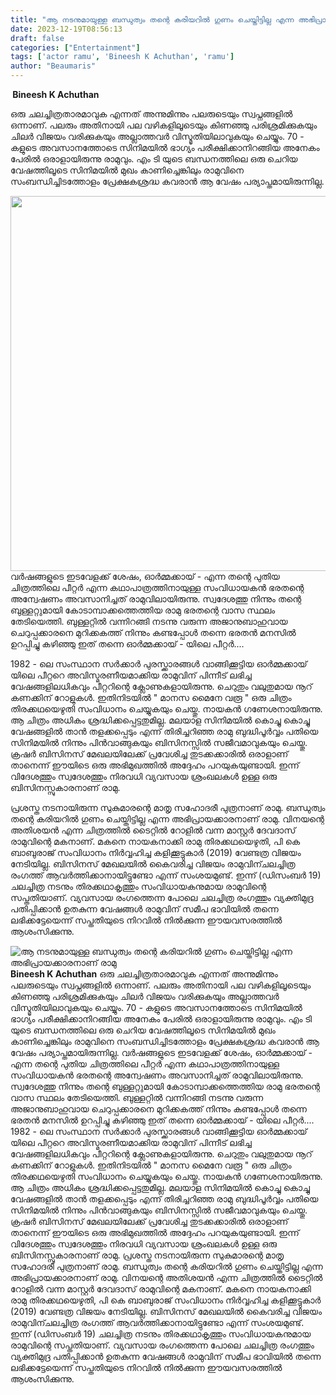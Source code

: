 ```yaml
---
title: "ആ നടനുമായുള്ള ബന്ധുത്വം തന്റെ കരിയറിൽ ഗുണം ചെയ്തിട്ടില്ല എന്ന അഭിപ്രായക്കാരനാണ് രാമു"
date: 2023-12-19T08:56:13
draft: false
categories: ["Entertainment"]
tags: ['actor ramu', 'Bineesh K Achuthan', 'ramu']
author: "Beaumaris"
---
```


<strong> Bineesh K Achuthan </strong>

ഒരു ചലച്ചിത്രതാരമാവുക എന്നത് അന്നുമിന്നും പലരുടെയും സ്വപ്നങ്ങളിൽ ഒന്നാണ്. പലരും അതിനായി പല വഴികളിലൂടെയും കിണഞ്ഞു പരിശ്രമിക്കുകയും ചിലർ വിജയം വരിക്കുകയും അല്ലാത്തവർ വിസ്മൃതിയിലാവുകയും ചെയ്യും. 70 - കളുടെ അവസാനത്തോടെ സിനിമയിൽ ഭാഗ്യം പരീക്ഷിക്കാനിറങ്ങിയ അനേകം പേരിൽ ഒരാളായിരുന്നു രാമുവും. എം ടി യുടെ ബന്ധനത്തിലെ ഒരു ചെറിയ വേഷത്തിലൂടെ സിനിമയിൽ മുഖം കാണിച്ചെങ്കിലും രാമുവിനെ സംബന്ധിച്ചിടത്തോളം പ്രേക്ഷകശ്രദ്ധ കവരാൻ ആ വേഷം പര്യാപ്തമായിരുന്നില്ല.

<img class="size-full wp-image-434669 aligncenter" src="https://cdn.boolokam.com/articles/2023/12/egegegggg.jpg" alt="" width="515" height="600" />വർഷങ്ങളുടെ ഇടവേളക്ക് ശേഷം, ഓർമ്മക്കായ് - എന്ന തന്റെ പുതിയ ചിത്രത്തിലെ പീറ്റർ എന്ന കഥാപാത്രത്തിനായുള്ള സംവിധായകൻ ഭരതന്റെ അന്വേഷണം അവസാനിച്ചത് രാമുവിലായിരുന്നു. സ്വദേശത്തു നിന്നും തന്റെ ബുള്ളറ്റുമായി കോടാമ്പാക്കത്തെത്തിയ രാമു ഭരതന്റെ വാസ സ്ഥലം തേടിയെത്തി. ബുള്ളറ്റിൽ വന്നിറങ്ങി നടന്നു വരുന്ന അജാനുബാഹുവായ ചെറുപ്പക്കാരനെ മുറിക്കകത്ത് നിന്നും കണ്ടപ്പോൾ തന്നെ ഭരതൻ മനസിൽ ഉറപ്പിച്ചു കഴിഞ്ഞു ഇത് തന്നെ ഓർമ്മക്കായ് - യിലെ പീറ്റർ....

1982 - ലെ സംസ്ഥാന സർക്കാർ പുരസ്ക്കാരങ്ങൾ വാങ്ങിക്കൂട്ടിയ ഓർമ്മക്കായ് യിലെ പീറ്ററെ അവിസ്മരണീയമാക്കിയ രാമുവിന് പിന്നീട് ലഭിച്ച വേഷങ്ങളിലധികവും പീറ്ററിന്റെ ക്ലോണുകളായിരുന്നു. ചെറുതും വലുതുമായ നൂറ് കണക്കിന് റോളുകൾ. ഇതിനിടയിൽ " മാനസ മൈനേ വരൂ " ഒരു ചിത്രം തിരക്കഥയെഴുതി സംവിധാനം ചെയ്യുകയും ചെയ്തു. നായകൻ ഗണേശനായിരുന്നു. ആ ചിത്രം അധികം ശ്രദ്ധിക്കപ്പെട്ടതുമില്ല. മലയാള സിനിമയിൽ കൊച്ചു കൊച്ചു വേഷങ്ങളിൽ താൻ തളക്കപ്പെടും എന്ന് തിരിച്ചറിഞ്ഞ രാമു ബുദ്ധിപൂർവ്വം പതിയെ സിനിമയിൽ നിന്നും പിൻവാങ്ങുകയും ബിസിനസ്സിൽ സജീവമാവുകയും ചെയ്തു. ക്രഷർ ബിസിനസ് മേഖലയിലേക്ക് പ്രവേശിച്ച തുടക്കക്കാരിൽ ഒരാളാണ് താനെന്ന് ഈയിടെ ഒരു അഭിമുഖത്തിൽ അദ്ദേഹം പറയുകയുണ്ടായി. ഇന്ന് വിദേശത്തും സ്വദേശത്തും നിരവധി വ്യവസായ ശ്രംഖലകൾ ഉള്ള ഒരു ബിസിനസ്സുകാരനാണ് രാമു.

പ്രശസ്ത നടനായിരുന്ന സുകുമാരന്റെ മാതൃ സഹോദരീ പുത്രനാണ് രാമു. ബന്ധുത്വം തന്റെ കരിയറിൽ ഗുണം ചെയ്തിട്ടില്ല എന്ന അഭിപ്രായക്കാരനാണ് രാമു. വിനയന്റെ അതിശയൻ എന്ന ചിത്രത്തിൽ ടൈറ്റിൽ റോളിൽ വന്ന മാസ്റ്റർ ദേവദാസ് രാമുവിന്റെ മകനാണ്. മകനെ നായകനാക്കി രാമു തിരക്കഥയെഴുതി, പി കെ ബാബുരാജ് സംവിധാനം നിർവ്വഹിച്ച കളിക്കൂട്ടുകാർ (2019) വേണ്ടത്ര വിജയം നേടിയില്ല. ബിസിനസ് മേഖലയിൽ കൈവരിച്ച വിജയം രാമുവിന്ചലച്ചിത്ര രംഗത്ത് ആവർത്തിക്കാനായിട്ടുണ്ടോ എന്ന് സംശയമുണ്ട്. ഇന്ന് (ഡിസംബർ 19) ചലച്ചിത്ര നടനും തിരക്കഥാകൃത്തും സംവിധായകനുമായ രാമുവിന്റെ സപ്തതിയാണ്. വ്യവസായ രംഗത്തെന്ന പോലെ ചലച്ചിത്ര രംഗത്തും വ്യക്തിമുദ്ര പതിപ്പിക്കാൻ ഉതകുന്ന വേഷങ്ങൾ രാമുവിന് സമീപ ഭാവിയിൽ തന്നെ ലഭിക്കട്ടേയെന്ന് സപ്തതിയുടെ നിറവിൽ നിൽക്കുന്ന ഈയവസരത്തിൽ ആശംസിക്കുന്നു.


![ആ നടനുമായുള്ള ബന്ധുത്വം തന്റെ കരിയറിൽ ഗുണം ചെയ്തിട്ടില്ല എന്ന അഭിപ്രായക്കാരനാണ് രാമു](https://cdn.boolokam.com/articles/2023/12/egegegggg.jpg)**Bineesh K Achuthan** ഒരു ചലച്ചിത്രതാരമാവുക എന്നത് അന്നുമിന്നും പലരുടെയും സ്വപ്നങ്ങളിൽ ഒന്നാണ്. പലരും അതിനായി പല വഴികളിലൂടെയും കിണഞ്ഞു പരിശ്രമിക്കുകയും ചിലർ വിജയം വരിക്കുകയും അല്ലാത്തവർ വിസ്മൃതിയിലാവുകയും ചെയ്യും. 70 - കളുടെ അവസാനത്തോടെ സിനിമയിൽ ഭാഗ്യം പരീക്ഷിക്കാനിറങ്ങിയ അനേകം പേരിൽ ഒരാളായിരുന്നു രാമുവും. എം ടി യുടെ ബന്ധനത്തിലെ ഒരു ചെറിയ വേഷത്തിലൂടെ സിനിമയിൽ മുഖം കാണിച്ചെങ്കിലും രാമുവിനെ സംബന്ധിച്ചിടത്തോളം പ്രേക്ഷകശ്രദ്ധ കവരാൻ ആ വേഷം പര്യാപ്തമായിരുന്നില്ല. വർഷങ്ങളുടെ ഇടവേളക്ക് ശേഷം, ഓർമ്മക്കായ് - എന്ന തന്റെ പുതിയ ചിത്രത്തിലെ പീറ്റർ എന്ന കഥാപാത്രത്തിനായുള്ള സംവിധായകൻ ഭരതന്റെ അന്വേഷണം അവസാനിച്ചത് രാമുവിലായിരുന്നു. സ്വദേശത്തു നിന്നും തന്റെ ബുള്ളറ്റുമായി കോടാമ്പാക്കത്തെത്തിയ രാമു ഭരതന്റെ വാസ സ്ഥലം തേടിയെത്തി. ബുള്ളറ്റിൽ വന്നിറങ്ങി നടന്നു വരുന്ന അജാനുബാഹുവായ ചെറുപ്പക്കാരനെ മുറിക്കകത്ത് നിന്നും കണ്ടപ്പോൾ തന്നെ ഭരതൻ മനസിൽ ഉറപ്പിച്ചു കഴിഞ്ഞു ഇത് തന്നെ ഓർമ്മക്കായ് - യിലെ പീറ്റർ.... 1982 - ലെ സംസ്ഥാന സർക്കാർ പുരസ്ക്കാരങ്ങൾ വാങ്ങിക്കൂട്ടിയ ഓർമ്മക്കായ് യിലെ പീറ്ററെ അവിസ്മരണീയമാക്കിയ രാമുവിന് പിന്നീട് ലഭിച്ച വേഷങ്ങളിലധികവും പീറ്ററിന്റെ ക്ലോണുകളായിരുന്നു. ചെറുതും വലുതുമായ നൂറ് കണക്കിന് റോളുകൾ. ഇതിനിടയിൽ " മാനസ മൈനേ വരൂ " ഒരു ചിത്രം തിരക്കഥയെഴുതി സംവിധാനം ചെയ്യുകയും ചെയ്തു. നായകൻ ഗണേശനായിരുന്നു. ആ ചിത്രം അധികം ശ്രദ്ധിക്കപ്പെട്ടതുമില്ല. മലയാള സിനിമയിൽ കൊച്ചു കൊച്ചു വേഷങ്ങളിൽ താൻ തളക്കപ്പെടും എന്ന് തിരിച്ചറിഞ്ഞ രാമു ബുദ്ധിപൂർവ്വം പതിയെ സിനിമയിൽ നിന്നും പിൻവാങ്ങുകയും ബിസിനസ്സിൽ സജീവമാവുകയും ചെയ്തു. ക്രഷർ ബിസിനസ് മേഖലയിലേക്ക് പ്രവേശിച്ച തുടക്കക്കാരിൽ ഒരാളാണ് താനെന്ന് ഈയിടെ ഒരു അഭിമുഖത്തിൽ അദ്ദേഹം പറയുകയുണ്ടായി. ഇന്ന് വിദേശത്തും സ്വദേശത്തും നിരവധി വ്യവസായ ശ്രംഖലകൾ ഉള്ള ഒരു ബിസിനസ്സുകാരനാണ് രാമു. പ്രശസ്ത നടനായിരുന്ന സുകുമാരന്റെ മാതൃ സഹോദരീ പുത്രനാണ് രാമു. ബന്ധുത്വം തന്റെ കരിയറിൽ ഗുണം ചെയ്തിട്ടില്ല എന്ന അഭിപ്രായക്കാരനാണ് രാമു. വിനയന്റെ അതിശയൻ എന്ന ചിത്രത്തിൽ ടൈറ്റിൽ റോളിൽ വന്ന മാസ്റ്റർ ദേവദാസ് രാമുവിന്റെ മകനാണ്. മകനെ നായകനാക്കി രാമു തിരക്കഥയെഴുതി, പി കെ ബാബുരാജ് സംവിധാനം നിർവ്വഹിച്ച കളിക്കൂട്ടുകാർ (2019) വേണ്ടത്ര വിജയം നേടിയില്ല. ബിസിനസ് മേഖലയിൽ കൈവരിച്ച വിജയം രാമുവിന്ചലച്ചിത്ര രംഗത്ത് ആവർത്തിക്കാനായിട്ടുണ്ടോ എന്ന് സംശയമുണ്ട്. ഇന്ന് (ഡിസംബർ 19) ചലച്ചിത്ര നടനും തിരക്കഥാകൃത്തും സംവിധായകനുമായ രാമുവിന്റെ സപ്തതിയാണ്. വ്യവസായ രംഗത്തെന്ന പോലെ ചലച്ചിത്ര രംഗത്തും വ്യക്തിമുദ്ര പതിപ്പിക്കാൻ ഉതകുന്ന വേഷങ്ങൾ രാമുവിന് സമീപ ഭാവിയിൽ തന്നെ ലഭിക്കട്ടേയെന്ന് സപ്തതിയുടെ നിറവിൽ നിൽക്കുന്ന ഈയവസരത്തിൽ ആശംസിക്കുന്നു.
